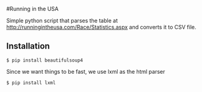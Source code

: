 #Running in the USA

Simple python script that parses the table at http://runningintheusa.com/Race/Statistics.aspx and converts it to CSV file.

## Installation

```
$ pip install beautifulsoup4 
```

Since we want things to be fast, we use lxml as the html parser

```
$ pip install lxml
```
